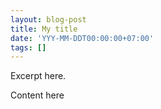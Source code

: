 ```yaml
---
layout: blog-post
title: My title
date: 'YYY-MM-DDT00:00:00+07:00'
tags: []
---
```


Excerpt here.

<!-- more -->

Content here
